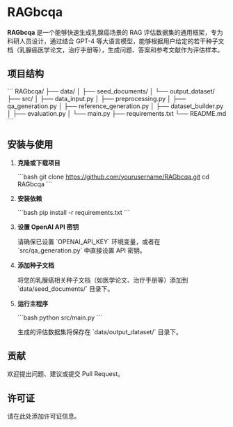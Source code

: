 # RAGbcqa

**RAGbcqa** 是一个能够快速生成乳腺癌场景的 RAG 评估数据集的通用框架，专为科研人员设计，通过结合 GPT-4 等大语言模型，能够根据用户给定的若干种子文档（乳腺癌医学论文，治疗手册等），生成问题、答案和参考文献作为评估样本。

## 项目结构

\`\`\`
RAGbcqa/
├── data/
│   ├── seed_documents/
│   └── output_dataset/
├── src/
│   ├── data_input.py
│   ├── preprocessing.py
│   ├── qa_generation.py
│   ├── reference_generation.py
│   ├── dataset_builder.py
│   ├── evaluation.py
│   └── main.py
├── requirements.txt
└── README.md
\`\`\`

## 安装与使用

1. **克隆或下载项目**

   \`\`\`bash
   git clone https://github.com/yourusername/RAGbcqa.git
   cd RAGbcqa
   \`\`\`

2. **安装依赖**

   \`\`\`bash
   pip install -r requirements.txt
   \`\`\`

3. **设置 OpenAI API 密钥**

   请确保已设置 \`OPENAI_API_KEY\` 环境变量，或者在 \`src/qa_generation.py\` 中直接设置 API 密钥。

4. **添加种子文档**

   将您的乳腺癌相关种子文档（如医学论文、治疗手册等）添加到 \`data/seed_documents/\` 目录下。

5. **运行主程序**

   \`\`\`bash
   python src/main.py
   \`\`\`

   生成的评估数据集将保存在 \`data/output_dataset/\` 目录下。

## 贡献

欢迎提出问题、建议或提交 Pull Request。

## 许可证

请在此处添加许可证信息。
